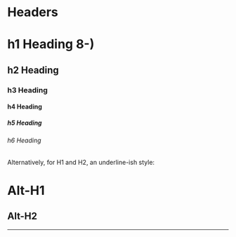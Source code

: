# Headers

# h1 Heading 8-)
## h2 Heading
### h3 Heading
#### h4 Heading
##### h5 Heading
###### h6 Heading

Alternatively, for H1 and H2, an underline-ish style:

Alt-H1
======

Alt-H2
------

------


